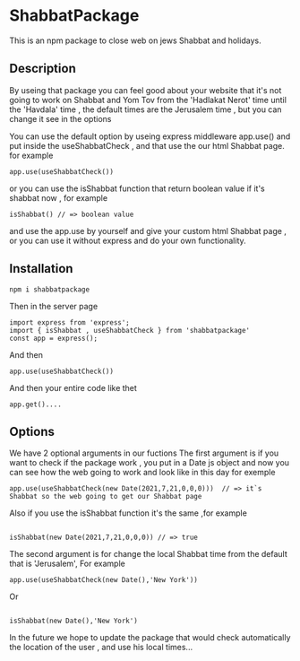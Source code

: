 # ShabbatPackage

This is an npm package to close web on jews Shabbat and holidays.

## Description

By useing that package you can feel good about your website that it's not going to work on Shabbat and Yom Tov
from the 'Hadlakat Nerot' time until the 'Havdala' time , the default times are the Jerusalem time , but you can change it see in the options

You can use the default option by useing express middleware app.use() and put inside the useShabbatCheck , and that use the our html Shabbat page.
for example

```
app.use(useShabbatCheck())
```

or you can use the isShabbat function that return boolean value if it's shabbat now ,
for example

```
isShabbat() // => boolean value
```

and use the app.use by yourself and give your custom html Shabbat page , or you can use it without express and do your own functionality.

## Installation

```
npm i shabbatpackage
```

Then in the server page

```
import express from 'express';
import { isShabbat , useShabbatCheck } from 'shabbatpackage'
const app = express();
```

And then

```
app.use(useShabbatCheck())
```

And then your entire code like thet

```
app.get()....
```

## Options

We have 2 optional arguments in our fuctions
The first argument is if you want to check if the package work , you put in a Date js object and now you can see how the web going to work and look like in this day for exemple

```
app.use(useShabbatCheck(new Date(2021,7,21,0,0,0)))  // => it`s Shabbat so the web going to get our Shabbat page
```

Also if you use the isShabbat function it's the same ,for example

```

isShabbat(new Date(2021,7,21,0,0,0)) // => true
```

The second argument is for change the local Shabbat time from the default that is 'Jerusalem',
For example

```
app.use(useShabbatCheck(new Date(),'New York'))
```

Or

```

isShabbat(new Date(),'New York')
```

In the future we hope to update the package that would check automatically the location of the user , and use his local times...
